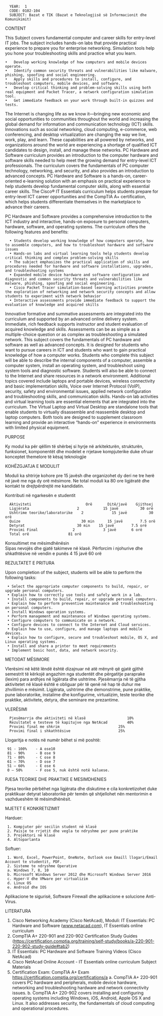 
      YEAR:  1		
      CODE: 0102-104	 
      SUBJECT: Bazat e TIK (Bazat e Teknologjisë së Informacionit dhe Komunikimit)
   
CONTENT

This Subject covers fundamental computer and career skills for entry-level IT jobs. The subject includes hands-on labs that provide practical experience to prepare you for enterprise networking. Simulation tools help you hone your troubleshooting skills and practice what you learn.

    •   Develop working knowledge of how computers and mobile devices operate.
    •   Identify common security threats and vulnerabilities like malware, phishing, spoofing and social engineering.
    •   Apply skills and procedures to install, configure, and troubleshoot computers, mobile devices, and software.
    •   Develop critical thinking and problem-solving skills using both real equipment and Packet Tracer, a network configuration simulation tool.
    •   Get immediate feedback on your work through built-in quizzes and tests.

The Internet is changing life as we know it—bringing new economic and social opportunities to communities throughout the world and increasing the global demand for information and communication technology (ICT) skills. Innovations such as social networking, cloud computing, e-commerce, web conferencing, and desktop virtualization are changing the way we live, work, play, and learn. These capabilities are all powered by networks, and organizations around the world are experiencing a shortage of qualified ICT candidates to design, install, and manage these networks.
PC Hardware and Software curriculum provides an introduction to the computer hardware and software skills needed to help meet the growing demand for entry-level ICT professionals. The curriculum covers the fundamentals of PC computer technology, networking, and security, and also provides an introduction to advanced concepts. 
PC Hardware and Software is a hands-on, career-oriented e-learning solution with an emphasis on practical experience to help students develop fundamental computer skills, along with essential career skills. The Cisco® IT Essentials curriculum helps students prepare for entry-level ICT career opportunities and the CompTIA A+ certification, which helps students differentiate themselves in the marketplace to advance their careers.

PC Hardware and Software provides a comprehensive introduction to the ICT industry and interactive, hands-on exposure to personal computers, hardware, software, and operating systems. The curriculum offers the following features and benefits:

      • Students develop working knowledge of how computers operate, how to assemble computers, and how to troubleshoot hardware and software issues
      • Hands-on labs and virtual learning tools help students develop critical thinking and complex problem-solving skills
      • The subject emphasizes the practical application of skills and procedures needed for hardware and software installations, upgrades, and troubleshooting systems
      • Expanded mobile device hardware and software configuration and diagnostic and common security threats and vulnerabilities like malware, phishing, spoofing and social engineering.
      • Cisco Packet Tracer simulation-based learning activities promote the exploration of networking and network security concepts and allow students to experiment with network behavior
      • Interactive assessments provide immediate feedback to support the evaluation of knowledge and acquired skills 

Innovative formative and summative assessments are integrated into the curriculum and supported by an advanced online delivery system. Immediate, rich feedback supports instructor and student evaluation of acquired knowledge and skills. Assessments can be as simple as a multiple-choice question or as complex as troubleshooting a simulated network.
This subject covers the fundamentals of PC hardware and software as well as advanced concepts. It is designed for students who want to pursue careers in ICT and students who want to gain practical knowledge of how a computer works.
Students who complete this subject will be able to describe the internal components of a computer, assemble a computer system, install an operating system, and troubleshoot using system tools and diagnostic software. Students will also be able to connect to the Internet and share resources in a network environment. Additional topics covered include laptops and portable devices, wireless connectivity and basic implementation skills, Voice over Internet Protocol (VoIP), security, safety and environmental issues, applied network configuration and troubleshooting skills, and communication skills. 
Hands-on lab activities and virtual learning tools are essential elements that are integrated into the curriculum. The Virtual Laptop and Virtual Desktop are standalone tools that enable students to virtually disassemble and reassemble desktop and laptop computers. Both tools are designed to supplement classroom learning and provide an interactive “hands-on” experience in environments with limited physical equipment.

PURPOSE

Ky modul ka për qëllim të shërbej si hyrje në arkitekturën, strukturën, funksionet, komponentët dhe modelet e rrjetave kompjuterike duke ofruar konceptet themelore të kësaj teknologjie

KOHËZGJATJA E MODULIT

Moduli ka shtrirje kohore pre 15 javësh dhe organizohet dy deri ne tre herë në javë me nga dy orë mësimore. Ne total moduli ka 80 ore ligjëratë dhe kontakt te drejtpërdrejtë me kandidatin.

Kontributi nё ngarkesёn e studentit

      Aktiviteti 	                     Orë	   Ditë/javë	Gjithsej
      Ligjërata	                     2	         15 javë	      30 orë
      Ushtrime teorike/laboratorike	   2	         15 javë	      30 orë
      Quize	                           30 min	   15 javë	      7.5 orë
      Detyrat	                     30 min	   15 javë	      7.5 orë
      Provimi Final	               2	         3 javë	      6 orë
      Total orë			         81 orë

Konsultimet me mësimdhënësin	
      Sipas nevojës dhe gjatë takimeve në klasë.
      Përforcim i njohurive dhe shkathtësive në vendin e punës	4	15 javë	60 orë

REZULTATET E PRITURA

Upon completion of the subject, students will be able to perform the following tasks:

     • Select the appropriate computer components to build, repair, or upgrade personal computers. 
     • Explain how to correctly use tools and safely work in a lab. 
     • Install components to build, repair, or upgrade personal computers. 
     • Explain how to perform preventive maintenance and troubleshooting on personal computers. 
     • Install Windows operation systems. 
     • Perform management and maintenance of Windows operating systems. 
     • Configure computers to communicate on a network. 
     • Configure devices to connect to the Internet and Cloud services. 
     • Explain how to use, configure, and manage laptops and mobile devices. 
     • Explain how to configure, secure and troubleshoot mobile, OS X, and Linux operating systems. 
     • Install and share a printer to meet requirements 
     • Implement basic host, data, and network security. 

METODAT MËSIMORE

Vlerësimi në këtë lëndë është dizajnuar në atë mënyrë që gjatë gjithë semestrit të kërkojë angazhim nga studentët dhe përgatitje paraprake (lexim) para ardhjes në ligjërata dhe ushtrime. 
Pjesëmarrja në të gjitha aktivitetet në klasë është e obliguar për të qenë në hap të duhur me zhvillimin e mësimit.
Ligjërata, ushtrime dhe demonstrime, pune praktike, pune laboratorike, instalime dhe konfigurime, virtualizim, teste teorike dhe praktike, aktivitete, detyra, dhe seminare me prezantime.

VLERËSIMI

      Pjesëmarrja dhe aktiviteti në klasë					10%
      Rezultatet e testeve të kapitujve nga NetAcad			40%
      Provimi final me shkrim							25%
      Provimi final i shkathtësive						25%

Llogaritja e notës në numër bëhet si më poshtë:

     91 - 100%    - A ose10
     81 - 90%     - B ose 9
     71 - 80%     - C ose 8
     61 – 70%     - D ose 7
     51 – 60%     - E ose 6
     0 – 50%      - F ose 5, nuk është notë kaluese.
  
PJESA TEORIKE DHE PRAKTIKE E MESIMDHENIES

Pjesa teorike përbëhet nga ligjërata dhe diskutime e cila konkretizohet duke praktikuar detyrat laboratorike për temën që shtjellohet nën mentorimin e vazhdueshëm të mësimdhënësit.

MJETET E KONKRETIZIMIT

Harduer:

     1.	Kompjuter për secilin student në klasë
     2.	Paisje te rrjetit dhe vegla te ndryshme per pune praktike
     3.	Projektori në klasë
     4.	Altoparlanta

Softuer:

     1.	Word, Excel, PowerPoint, OneNote, Outlook ose Emaill llogari/Email Account te studentit, PDF.
     2.	Sisteme te ndryshme Operative
     a.	Windows 7, 8, 10
     b.	Microsoft Windows Server 2012 dhe Microsoft Windows Server 2016
     c.	Hyper-V dhe VMware per virtualizim
     d.	Linux OS
     e.	Android dhe IOS
  
Aplikacione te sigurisë, Software Firewall dhe aplikacione e solucione Anti-Virus.

LITERATURA												
1.	Cisco Networking Academy (Cisco NetAcad), Moduli: IT Essentials: PC Hardware and Software (www.netacad.com), IT Essentials online curriculum
2.	CompTIA A+ 220-901 and 220-902 Certification Study Guides (https://certification.comptia.org/training/self-study/books/a-220-901-220-902-study-guide#tab2)
3.	IT Essentials: PC Hardware and Software Training Videos (Cisco NetAcad)
4.	Cisco NetAcad Online Account - IT Essentials online curriculum Subject Materials
5.	Certification Exam: CompTIA A+ Exam https://certification.comptia.org/certifications/a
a.	CompTIA A+ 220-901 covers PC hardware and peripherals, mobile device hardware, networking and troubleshooting hardware and network connectivity issues.
b.	CompTIA A+ 220-902 covers installing and configuring operating systems including Windows, iOS, Android, Apple OS X and Linux. It also addresses security, the fundamentals of cloud computing and operational procedures.

